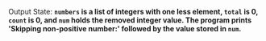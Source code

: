 Output State: **`numbers` is a list of integers with one less element, `total` is 0, `count` is 0, and `num` holds the removed integer value. The program prints 'Skipping non-positive number:' followed by the value stored in `num`.**
